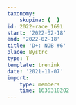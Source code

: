 ```yaml
---
taxonomy:
    skupina: {  }
id: 2022-race_1691
start: '2022-02-18'
end: '2022-02-18'
title: 'D+: NOB #6'
place: Bystrc
type: T
template: trenink
date: '2021-11-07'
import:
    type: members
    time: 1636318202
---
```


